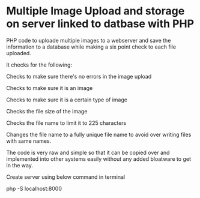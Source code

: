 # Multiple Image Upload and storage on server linked to datbase with PHP

PHP code to uploade multiple images to a webserver and save the information to a database while making a six point check to each file uploaded. 

It checks for the following:

Checks to make sure there's no errors in the image upload

Checks to make sure it is an image

Checks to make sure it is a certain type of image

Checks the file size of the image

Checks the file name to limit it to 225 characters

Changes the file name to a fully unique file name to avoid over writing files with same names.

The code is very raw and simple so that it can be copied over and implemented into other systems easily without any added bloatware to get in the way.

Create server using below command in terminal

php -S localhost:8000
